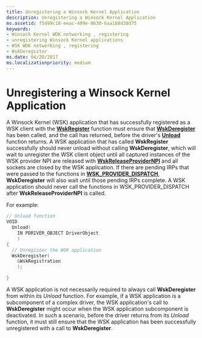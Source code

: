 ```yaml
---
title: Unregistering a Winsock Kernel Application
description: Unregistering a Winsock Kernel Application
ms.assetid: f5d99c10-eeac-499e-8630-6aa188d38d75
keywords:
- Winsock Kernel WDK networking , registering
- unregistering Winsock Kernel applications
- WSK WDK networking , registering
- WskDeregister
ms.date: 04/20/2017
ms.localizationpriority: medium
---
```


# Unregistering a Winsock Kernel Application


A Winsock Kernel (WSK) application that has successfully registered as a WSK client with the [**WskRegister**](https://docs.microsoft.com/windows-hardware/drivers/ddi/wsk/nf-wsk-wskregister) function must ensure that [**WskDeregister**](https://docs.microsoft.com/windows-hardware/drivers/ddi/wsk/nf-wsk-wskderegister) has been called, and the call has returned, before the driver's [**Unload**](https://docs.microsoft.com/windows-hardware/drivers/ddi/wdm/nc-wdm-driver_unload) function returns. A WSK application that has called **WskRegister** successfully should never unload without calling **WskDeregister**, which will wait to unregister the WSK client object until all captured instances of the WSK provider NPI are released with [**WskReleaseProviderNPI**](https://docs.microsoft.com/windows-hardware/drivers/ddi/wsk/nf-wsk-wskreleaseprovidernpi) and all sockets are closed by the WSK application. If there are pending IRPs that were passed to the functions in [**WSK\_PROVIDER\_DISPATCH**](https://docs.microsoft.com/windows-hardware/drivers/ddi/wsk/ns-wsk-_wsk_provider_dispatch), **WskDeregister** will also wait until those pending IRPs complete. A WSK application should never call the functions in WSK\_PROVIDER\_DISPATCH after **WskReleaseProviderNPI** is called.

For example:

```C++
// Unload function
VOID
  Unload(
    IN PDRIVER_OBJECT DriverObject
    )
{
  // Unregister the WSK application
  WskDeregister(
    &WskRegistration
    );

}
```

A WSK application is not necessarily required to always call **WskDeregister** from within its *Unload* function. For example, if a WSK application is a subcomponent of a complex driver, the WSK application's call to **WskDeregister** might occur when the WSK application subcomponent is deactivated. In such a scenario, before the driver returns from its *Unload* function, it must still ensure that the WSK application has been successfully unregistered with a call to **WskDeregister**.

 

 





